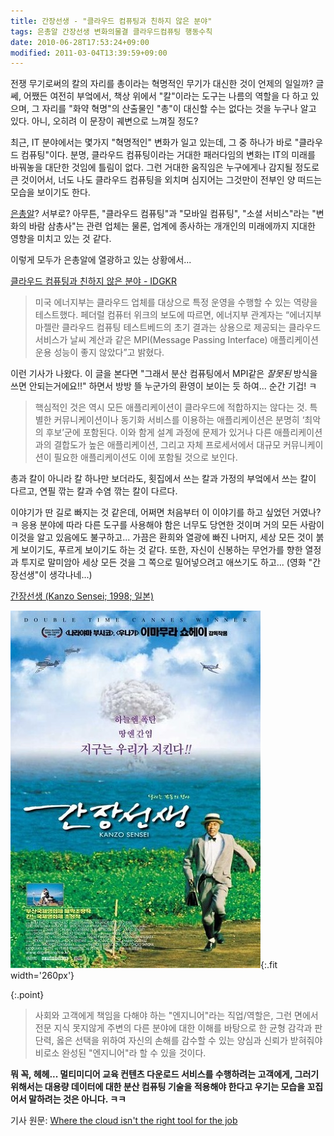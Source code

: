 ```yaml
---
title: 간장선생 - "클라우드 컴퓨팅과 친하지 않은 분야"
tags: 은총알 간장선생 변화의물결 클라우드컴퓨팅 행동수칙
date: 2010-06-28T17:53:24+09:00
modified: 2011-03-04T13:39:59+09:00
---
```

전쟁 무기로써의 칼의 자리를 총이라는 혁명적인 무기가 대신한 것이 언제의
일일까? 글쎄, 어쨌든 여전히 부엌에서, 책상 위에서 "칼"이라는 도구는
나름의 역할을 다 하고 있으며, 그 자리를 "화약 혁명"의 산출물인 "총"이
대신할 수는 없다는 것을 누구나 알고 있다. 아니, 오히려 이 문장이 궤변으로
느껴질 정도?

최근, IT 분야에서는 몇가지 "혁명적인" 변화가 일고 있는데, 그 중 하나가
바로 "클라우드 컴퓨팅"이다. 분명, 클라우드 컴퓨팅이라는 거대한 패러다임의
변화는 IT의 미래를 바꿔놓을 대단한 것임에 틀림이 없다. 그런 거대한
움직임은 누구에게나 감지될 정도로 큰 것이어서, 너도 나도 클라우드 컴퓨팅을
외치며 심지어는 그것만이 전부인 양 떠드는 모습을 보이기도 한다.

[은총알](http://en.wikipedia.org/wiki/No_Silver_Bullet)? 서부로? 아무튼,
"클라우드 컴퓨팅"과 "모바일 컴퓨팅", "소셜 서비스"라는 "변화의 바람
삼총사"는 관련 업체는 물론, 업계에 종사하는 개개인의 미래에까지 지대한
영향을 미치고 있는 것 같다.

이렇게 모두가 은총알에 열광하고 있는 상황에서...

[클라우드 컴퓨팅과 친하지 않은 분야 - IDGKR](http://www.idg.co.kr/newscenter/common/newCommonView.do?newsId=61963&parentCategoryCode=0100&categoryCode=0000&searchBase=DATE&listCount=10&pageNum=2&viewBase=ITC)

> 미국 에너지부는 클라우드 업체를 대상으로 특정 운영을 수행할 수 있는
> 역량을 테스트했다. 페더럴 컴퓨터 위크의 보도에 따르면, 에너지부
> 관계자는 “에너지부 마젤란 클라우드 컴퓨팅 테스트베드의 초기 결과는
> 상용으로 제공되는 클라우드 서비스가 날씨 계산과 같은 MPI(Message
> Passing Interface) 애플리케이션 운용 성능이 좋지 않았다”고 밝혔다.

이런 기사가 나왔다. 이 글을 본다면 "그래서 분산 컴퓨팅에서 MPI같은
*잘못된* 방식을 쓰면 안되는거에요!!" 하면서 방방 뜰 누군가의 환영이
보이는 듯 하여... 순간 기겁! ㅋ

> 핵심적인 것은 역시 모든 애플리케이션이 클라우드에 적합하지는 않다는 것.
> 특별한 커뮤니케이션이나 동기화 서비스를 이용하는 애플리케이션은 분명히
> ‘최악의 후보’군에 포함된다. 이와 함게 설계 과정에 문제가 있거나
> 다른 애플리케이션과의 결합도가 높은 애플리케이션, 그리고 자체
> 프로세서에서 대규모 커뮤니케이션이 필요한 애플리케이션도 이에
> 포함될 것으로 보인다.

총과 칼이 아니라 칼 하나만 보더라도, 횟집에서 쓰는 칼과 가정의 부엌에서
쓰는 칼이 다르고, 연필 깎는 칼과 수염 깎는 칼이 다르다.

이야기가 딴 길로 빠지는 것 같은데, 어쩌면 처음부터 이 이야기를 하고 싶었던
거였나? ㅋ 응용 분야에 따라 다른 도구를 사용해야 함은 너무도 당연한 것이며
거의 모든 사람이 이것을 알고 있음에도 불구하고... 가끔은 환희와 열광에
빠진 나머지, 세상 모든 것이 붉게 보이기도, 푸르게 보이기도 하는 것 같다.
또한, 자신이 신봉하는 무언가를 향한 열정과 투지로 말미암아 세상 모든 것을
그 쪽으로 밀어넣으려고 애쓰기도 하고... (영화 "간장선생"이 생각나네...)

[간장선생 (Kanzo Sensei; 1998; 일본)](http://www.imdb.com/title/tt0155796/)

![](/attachments/2010-06-28-kanzo-sensei.jpg){:.fit width='260px'}

{:.point}
> 사회와 고객에게 책임을 다해야 하는 "엔지니어"라는 직업/역할은, 그런
> 면에서 전문 지식 못지않게 주변의 다른 분야에 대한 이해를 바탕으로 한
> 균형 감각과 판단력, 옳은 선택을 위하여 자신의 손해를 감수할 수 있는
> 양심과 신뢰가 받혀줘야 비로소 완성된 "엔지니어"라 할 수 있을 것이다.

**뭐 꼭, 헤헤... 멀티미디어 교육 컨텐츠 다운로드 서비스를 수행하려는
고객에게, 그러기 위해서는 대용량 데이터에 대한 분산 컴퓨팅 기술을 적용해야
한다고 우기는 모습을 꼬집어서 말하려는 것은 아니다. ㅋㅋ**

기사 원문: [Where the cloud isn't the right tool for the job](http://www.infoworld.com/d/cloud-computing/where-the-cloud-isnt-the-right-tool-the-job-909)

